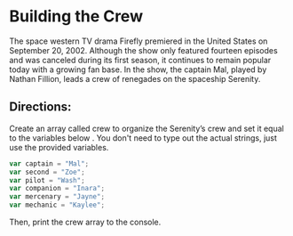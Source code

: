 # Building the Crew
The space western TV drama Firefly premiered in the United States on September 20, 2002. Although the show only featured fourteen episodes and was canceled during its first season, it continues to remain popular today with a growing fan base. In the show, the captain Mal, played by Nathan Fillion, leads a crew of renegades on the spaceship Serenity.  
  
## Directions:
Create an array called crew to organize the Serenity’s crew and set it equal to the variables below . You don't need to type out the actual strings, just use the provided variables.  
```js
var captain = "Mal";
var second = "Zoe";
var pilot = "Wash";
var companion = "Inara";
var mercenary = "Jayne";
var mechanic = "Kaylee";
```
Then, print the crew array to the console.  
